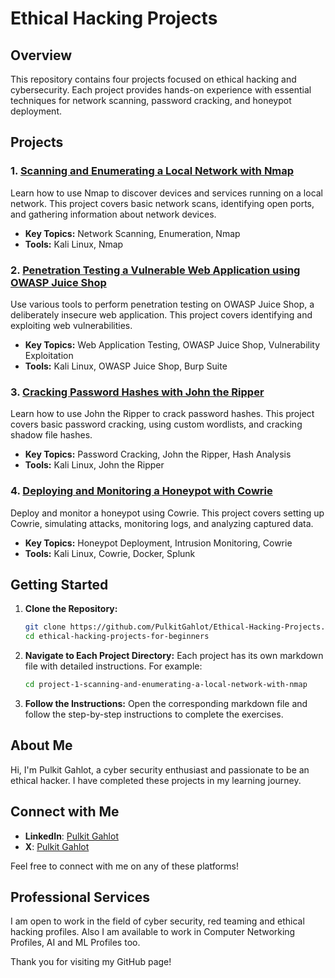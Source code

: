 # Ethical Hacking Projects

## Overview

This repository contains four projects focused on ethical hacking and cybersecurity. Each project provides hands-on experience with essential techniques for network scanning, password cracking, and honeypot deployment.

## Projects

### 1. [Scanning and Enumerating a Local Network with Nmap](https://github.com/PulkitGahlot/Ethical-Hacking-Projects/blob/main/Project-1-Scanning-and-Enumerating-a-Local-Network-with-Nmap.md)
Learn how to use Nmap to discover devices and services running on a local network. This project covers basic network scans, identifying open ports, and gathering information about network devices.

- **Key Topics:** Network Scanning, Enumeration, Nmap
- **Tools:** Kali Linux, Nmap

### 2. [Penetration Testing a Vulnerable Web Application using OWASP Juice Shop](https://github.com/PulkitGahlot/Ethical-Hacking-Projects/blob/main/Project-2-Penetration-Testing-a-Vulnerable-Web-Application.md)
Use various tools to perform penetration testing on OWASP Juice Shop, a deliberately insecure web application. This project covers identifying and exploiting web vulnerabilities.

- **Key Topics:** Web Application Testing, OWASP Juice Shop, Vulnerability Exploitation
- **Tools:** Kali Linux, OWASP Juice Shop, Burp Suite

### 3. [Cracking Password Hashes with John the Ripper](https://github.com/PulkitGahlot/Ethical-Hacking-Projects/blob/main/Project-3-Cracking-Password-Hashes-with-John-the-Ripper-on-Kali-Linux.md)
Learn how to use John the Ripper to crack password hashes. This project covers basic password cracking, using custom wordlists, and cracking shadow file hashes.

- **Key Topics:** Password Cracking, John the Ripper, Hash Analysis
- **Tools:** Kali Linux, John the Ripper

### 4. [Deploying and Monitoring a Honeypot with Cowrie](https://github.com/PulkitGahlot/Ethical-Hacking-Projects/blob/main/Project-4-Deploying-and-Monitoring-a-Honeypot-with-Cowrie-on-Kali-Linux.md)
Deploy and monitor a honeypot using Cowrie. This project covers setting up Cowrie, simulating attacks, monitoring logs, and analyzing captured data.

- **Key Topics:** Honeypot Deployment, Intrusion Monitoring, Cowrie
- **Tools:** Kali Linux, Cowrie, Docker, Splunk

## Getting Started

1. **Clone the Repository:**
    ```bash
    git clone https://github.com/PulkitGahlot/Ethical-Hacking-Projects.git
    cd ethical-hacking-projects-for-beginners
    ```

2. **Navigate to Each Project Directory:**
    Each project has its own markdown file with detailed instructions. For example:
    ```bash
    cd project-1-scanning-and-enumerating-a-local-network-with-nmap
    ```

3. **Follow the Instructions:**
    Open the corresponding markdown file and follow the step-by-step instructions to complete the exercises.

## About Me

Hi, I'm Pulkit Gahlot, a cyber security enthusiast and passionate to be an ethical hacker. I have completed these projects in my learning journey.

## Connect with Me

- **LinkedIn**: [Pulkit Gahlot](https://www.linkedin.com/in/pulkit-gahlot)
- **X**: [Pulkit Gahlot](https://x.com/Pulkit_Gahlot_)

Feel free to connect with me on any of these platforms!

## Professional Services

I am open to work in the field of cyber security, red teaming and ethical hacking profiles. Also I am available to work in Computer Networking Profiles, AI and ML Profiles too.

Thank you for visiting my GitHub page!
